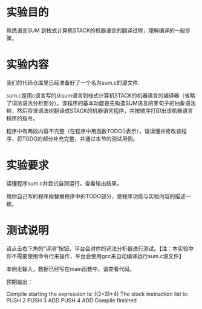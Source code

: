 # 实验目的
熟悉语言SUM 到栈式计算机STACK的机器语言的翻译过程，理解编译的一般步骤。

# 实验内容
我们的代码仓库里已经准备好了一个名为sum.c的源文件.

sum.c是用c语言写的从sum语言到栈式计算机STACK的机器语言的编译器（省略了词法语法分析部分）。该程序的基本功能是先构造SUM语言的某句子的抽象语法树，然后将该语法树翻译成STACK的机器语言程序，并按顺序打印出该机器语言程序的指令。

程序中有两段内容不完整（在程序中用函数TODO()表示），请读懂并修改该程序，将TODO的部分补充完整，并通过本节的测试用例。

# 实验要求
   读懂程序sum.c并尝试自测运行，查看输出结果。

   用你自己写的程序段替换程序中的TODO部分，使程序功能与实验内容的描述一致。 

# 测试说明
请点击右下角的“评测”按钮，平台会对你的词法分析器进行测试。【注：本实验中你不需要使用命令行来操作，平台会使用gcc来自动编译运行sum.c源文件】

本例无输入，数据已经写在main函数中，请查看代码。

预期输出：

Compile starting
the expression is:
((2+3)+4)
The stack instruction list is:
PUSH 2
PUSH 3
ADD
PUSH 4
ADD
Compile finished
